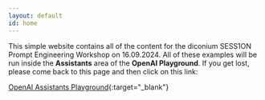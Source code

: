 ```yaml
---
layout: default
id: home
---
```


This simple website contains all of the content for the diconium SESS1ON Prompt Engineering Workshop on 16.09.2024. All of these examples will be run inside the **Assistants** area of the **OpenAI Playground**. If you get lost, please come back to this page and then click on this link:

[OpenAI Assistants Playground](https://platform.openai.com/playground/assistants){:target="_blank"}


